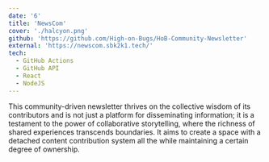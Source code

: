 ```yaml
---
date: '6'
title: 'NewsCom'
cover: './halcyon.png'
github: 'https://github.com/High-on-Bugs/HoB-Community-Newsletter'
external: 'https://newscom.sbk2k1.tech/'
tech:
  - GitHub Actions
  - GitHub API
  - React
  - NodeJS
---
```


This community-driven newsletter thrives on the collective wisdom of its contributors and is not just a platform for disseminating information; it is a testament to the power of collaborative storytelling, where the richness of shared experiences transcends boundaries. It aims to create a space with a detached content contribution system all the while maintaining a certain degree of ownership.
